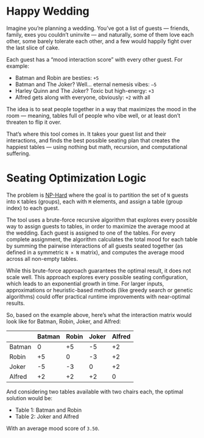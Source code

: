 # Happy Wedding

Imagine you’re planning a wedding. You’ve got a list of guests — friends, family, exes you couldn’t uninvite — and naturally, some of them love each other, some barely tolerate each other, and a few would happily fight over the last slice of cake.

Each guest has a “mood interaction score” with every other guest. For example:
- Batman and Robin are besties: `+5`
- Batman and The Joker? Well… eternal nemesis vibes: `–5`
- Harley Quinn and The Joker? Toxic but high-energy: `+3`
- Alfred gets along with everyone, obviously: `+2` with all

The idea is to seat people together in a way that maximizes the mood in the room — meaning, tables full of people who vibe well, or at least don’t threaten to flip it over.

That’s where this tool comes in. It takes your guest list and their interactions, and finds the best possible seating plan that creates the happiest tables — using nothing but math, recursion, and computational suffering.

# Seating Optimization Logic

The problem is [NP-Hard](https://en.wikipedia.org/wiki/NP-hardness) where the goal is to partition the set of `N` guests into `K` tables (groups), each with `M` elements, and assign a table (group index) to each guest.

The tool uses a brute-force recursive algorithm that explores every possible way to assign guests to tables, in order to maximize the average mood at the wedding. Each guest is assigned to one of the tables. For every complete assignment, the algorithm calculates the total mood for each table by summing the pairwise interactions of all guests seated together (as defined in a symmetric `N × N` matrix), and computes the average mood across all non-empty tables.

While this brute-force approach guarantees the optimal result, it does not scale well. This approach explores every possible seating configuration, which leads to an exponential growth in time. For larger inputs, approximations or heuristic-based methods (like greedy search or genetic algorithms) could offer practical runtime improvements with near-optimal results.

So, based on the example above, here’s what the interaction matrix would look like for Batman, Robin, Joker, and Alfred:

|        | Batman | Robin | Joker | Alfred |
| -------| -------|-------|-------|--------|
| Batman | 0      | +5    | -5    | +2     |
| Robin  | +5     | 0     | -3    | +2     |
| Joker  | -5     | -3    | 0     | +2     |
| Alfred | +2     | +2    | +2    | 0      |

And considering two tables available with two chairs each, the optimal solution would be:
- Table 1: Batman and Robin
- Table 2: Joker and Alfred

With an average mood score of `3.50`.
